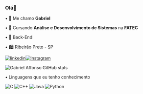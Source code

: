 ### Olá👋

  • 🫡 Me chamo **Gabriel**

  • 📒 Cursando **Análise e Desenvolvimento de Sistemas** na **FATEC**

  • 💼 Back-End

  • 🏙️ Ribeirão Preto - SP

[![linkedin](https://img.shields.io/badge/LinkedIn-0077B5?style=for-the-badge&logo=linkedin&logoColor=white)](https://www.linkedin.com/in/gabriel-affonso-lorenz-barboza-080939335/)[![Instagram](https://img.shields.io/badge/Instagram-E4405F?style=for-the-badge&logo=instagram&logoColor=white)](https://www.instagram.com/gabriel.affonsok/)

![Gabriel Affonso GitHub stats](https://github-readme-stats.vercel.app/api?username=gabrielaffonsolb&show_icons=true&theme=radical)


 • Linguagens que eu tenho conhecimento

![C](https://img.shields.io/badge/c-%2300599C.svg?style=for-the-badge&logo=c&logoColor=white) ![C++](https://img.shields.io/badge/c++-%2300599C.svg?style=for-the-badge&logo=c%2B%2B&logoColor=white) ![Java](https://img.shields.io/badge/java-%23ED8B00.svg?style=for-the-badge&logo=openjdk&logoColor=white) ![Python](https://img.shields.io/badge/python-3670A0?style=for-the-badge&logo=python&logoColor=ffdd54)

